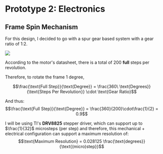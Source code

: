 # Prototype 2: Electronics

## Frame Spin Mechanism
For this design, I decided to go with a spur gear based system with a gear ratio of 1:2.

<img src="https://i.imgur.com/jhwZIHT.png">

According to the motor's datasheet, there is a total of 200 **full** steps per revolution.

Therefore, to rotate the frame 1 degree,

$$\frac{\text{Full Step}}{\text{Degree}} = \frac{360\ \text{Degrees}}{\text{Steps Per Revolution}} \cdot \text{Gear Ratio}$$

And thus:
$$\frac{\text{Full Step}}{\text{Degree}} = \frac{360}{200}\cdot\frac{1}{2} = 0.9$$

I will be using TI's **DRV8825** stepper driver, which can support up to $\frac{1}{32}$ microsteps (per step) and therefore, this mechanical + electrical configuration can support a maximum resolution of:
$$\text{Maximum Resolution} = 0.028125 \frac{\text{degrees}}{\text{(micro)step}}$$

